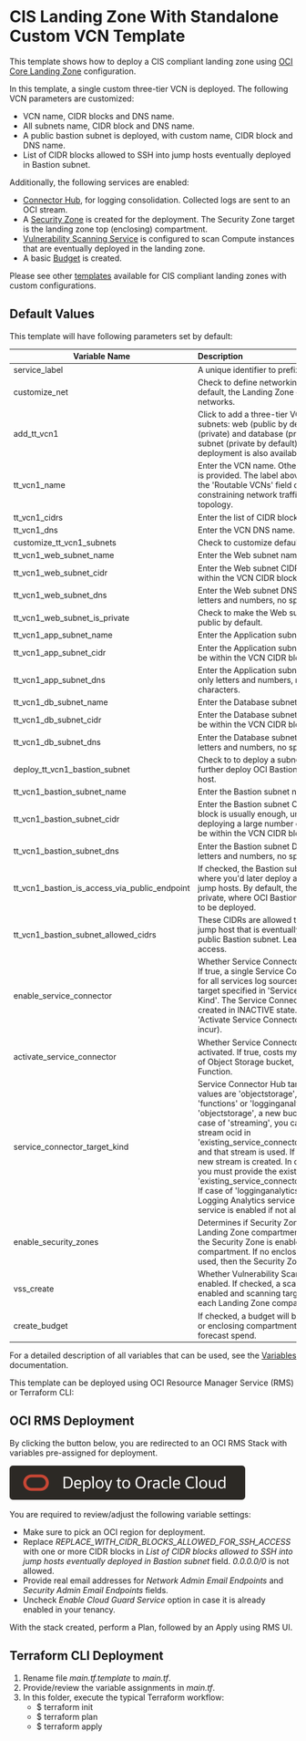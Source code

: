 # CIS Landing Zone With Standalone Custom VCN Template

This template shows how to deploy a CIS compliant landing zone using [OCI Core Landing Zone](../../) configuration. 

In this template, a single custom three-tier VCN is deployed. The following VCN parameters are customized:
  - VCN name, CIDR blocks and DNS name.
  - All subnets name, CIDR block and DNS name.
  - A public bastion subnet is deployed, with custom name, CIDR block and DNS name.
  - List of CIDR blocks allowed to SSH into jump hosts eventually deployed in Bastion subnet.

Additionally, the following services are enabled:
  - [Connector Hub](https://docs.oracle.com/en-us/iaas/Content/connector-hub/overview.htm), for logging consolidation. Collected logs are sent to an OCI stream.
  - A [Security Zone](https://docs.oracle.com/en-us/iaas/security-zone/using/security-zones.htm) is created for the deployment. The Security Zone target is the landing zone top (enclosing) compartment.
  - [Vulnerability Scanning Service](https://docs.oracle.com/en-us/iaas/scanning/using/overview.htm#scanning_overview) is configured to scan Compute instances that are eventually deployed in the landing zone.
  - A basic [Budget](https://docs.oracle.com/en-us/iaas/Content/Billing/Concepts/budgetsoverview.htm#Budgets_Overview) is created.

Please see other [templates](../../templates/) available for CIS compliant landing zones with custom configurations.


## Default Values

This template will have following parameters set by default: 

| Variable Name | Description | Value |
|---------------|:-----------|:------|
| service_label | A unique identifier to prefix the resources | custvcn |
| customize_net | Check to define networking resources. By default, the Landing Zone does NOT deploy any networks.     | true |
| add_tt_vcn1 | Click to add a three-tier VCN, with three subnets: web (public by default), application (private) and database (private). An optional subnet (private by default) for bastion deployment is also available     | true |
| tt_vcn1_name | Enter the VCN name. Otherwise a default name is provided. The label above should be used in the 'Routable VCNs' field of other VCNs for constraining network traffic in a Hub/Spoke topology.     | my-vcn-1 |
| tt_vcn1_cidrs | Enter the list of CIDR blocks for the VCN.        | 192.168.0.0/20 |
| tt_vcn1_dns | Enter the VCN DNS name.             | myvcn1 |
| customize_tt_vcn1_subnets | Check to customize default subnets settings.     | true |
| tt_vcn1_web_subnet_name | Enter the Web subnet name.     | frontend-subnet |
| tt_vcn1_web_subnet_cidr | Enter the Web subnet CIDR block. It must be within the VCN CIDR blocks.      | 192.168.0.0/24 |
| tt_vcn1_web_subnet_dns | Enter the Web subnet DNS name. Use only letters and numbers, no special characters.     | frontend |
| tt_vcn1_web_subnet_is_private | Check to make the Web subnet private. It is public by default.     | true |
| tt_vcn1_app_subnet_name | Enter the Application subnet name.     | middle-subnet |
| tt_vcn1_app_subnet_cidr | Enter the Application subnet CIDR block. It must be within the VCN CIDR blocks.     | 192.168.1.0/24 |
| tt_vcn1_app_subnet_dns | Enter the Application subnet DNS name. Use only letters and numbers, no special characters.      | middle |
| tt_vcn1_db_subnet_name | Enter the Database subnet name.     | backend-subnet |
| tt_vcn1_db_subnet_cidr | Enter the Database subnet CIDR block. It must be within the VCN CIDR blocks.     | 192.168.2.0/24 |
| tt_vcn1_db_subnet_dns | Enter the Database subnet DNS name. Use only letters and numbers, no special characters.      | backend |
| deploy_tt_vcn1_bastion_subnet | Check to to deploy a subnet where you can further deploy OCI Bastion service or a jump host.     | true |
| tt_vcn1_bastion_subnet_name | Enter the Bastion subnet name.     | bastion-subnet |
| tt_vcn1_bastion_subnet_cidr | Enter the Bastion subnet CIDR block. A /29 block is usually enough, unless you plan on deploying a large number of jump hosts. It must be within the VCN CIDR blocks.     | 192.168.3.0/29 |
| tt_vcn1_bastion_subnet_dns | Enter the Bastion subnet DNS name. Use only letters and numbers, no special characters.     | bastion |
| tt_vcn1_bastion_is_access_via_public_endpoint | If checked, the Bastion subnet is made public where you'd later deploy and manage your jump hosts. By default, the Bastion subnet is private, where OCI Bastion service is expected to be deployed.     | true |
| tt_vcn1_bastion_subnet_allowed_cidrs | These CIDRs are allowed to SSH into the the jump host that is eventually deployed in the public Bastion subnet. Leave it empty for no access.     | REPLACE_WITH_CIDR_BLOCKS_ALLOWED_FOR_SSH_ACCESS |
| enable_service_connector | Whether Service Connector should be enabled. If true, a single Service Connector is managed for all services log sources and the designated target specified in 'Service Connector Target Kind'. The Service Connector resource is created in INACTIVE state. To activate, check 'Activate Service Connector?' (costs may incur).     | true |
| activate_service_connector | Whether Service Connector should be activated. If true, costs my incur due to usage of Object Storage bucket, Streaming or Function.     | true |
| service_connector_target_kind |Service Connector Hub target resource. Valid values are 'objectstorage', 'streaming', 'functions' or 'logginganalytics'. In case of 'objectstorage', a new bucket is created. In case of 'streaming', you can provide an existing stream ocid in 'existing_service_connector_target_stream_id' and that stream is used. If no ocid is provided, a new stream is created. In case of 'functions', you must provide the existing function ocid in 'existing_service_connector_target_function_id'. If case of 'logginganalytics', a log group for Logging Analytics service is created and the service is enabled if not already      | streaming |
| enable_security_zones |Determines if Security Zones are enabled in Landing Zone compartments. When set to true, the Security Zone is enabled for the enclosing compartment. If no enclosing compartment is used, then the Security Zone is not enabled.   | true |                                                                                                                                                                                                                                                                                                                                                                                                                                                                                                                                                           | streaming |
| vss_create | Whether Vulnerability Scanning should be enabled. If checked, a scanning recipe is enabled and scanning targets are enabled for each Landing Zone compartment.    | true |
| create_budget | If checked, a budget will be created at the root or enclosing compartment and based on forecast spend.      | true |

For a detailed description of all variables that can be used, see the [Variables](../../variables.md) documentation.

This template can be deployed using OCI Resource Manager Service (RMS) or Terraform CLI:

## OCI RMS Deployment

By clicking the button below, you are redirected to an OCI RMS Stack with variables pre-assigned for deployment. 

[![Deploy_To_OCI](../../images/DeployToOCI.svg)](https://cloud.oracle.com/resourcemanager/stacks/create?zipUrl=https://github.com/andrecorreaneto/v3testing/archive/refs/heads/misc.zip&zipUrlVariables={"service_label":"custvcn","network_admin_email_endpoints":"email.address@example.com","security_admin_email_endpoints":"email.address@example.com","customize_net":true,"add_tt_vcn1":true,"tt_vcn1_name":"my-vcn-1","tt_vcn1_cidrs":"192.168.0.0/20","tt_vcn1_dns":"myvcn1","customize_tt_vcn1_subnets":true,"tt_vcn1_web_subnet_name":"frontend-subnet","tt_vcn1_web_subnet_cidr":"192.168.0.0/24","tt_vcn1_web_subnet_dns":"frontend","tt_vcn1_web_subnet_is_private":true,"tt_vcn1_app_subnet_name":"middle-subnet","tt_vcn1_app_subnet_cidr":"192.168.1.0/24","tt_vcn1_app_subnet_dns":"middle","tt_vcn1_db_subnet_name":"backend-subnet","tt_vcn1_db_subnet_cidr":"192.168.2.0/24","tt_vcn1_db_subnet_dns":"backend","deploy_tt_vcn1_bastion_subnet":true,"tt_vcn1_bastion_subnet_name":"bastion-subnet","tt_vcn1_bastion_subnet_cidr":"192.168.3.0/29","tt_vcn1_bastion_subnet_dns":"bastion","tt_vcn1_bastion_is_access_via_public_endpoint":true,"tt_vcn1_bastion_subnet_allowed_cidrs":"REPLACE_WITH_CIDR_BLOCKS_ALLOWED_FOR_SSH_ACCESS","enable_service_connector":true,"activate_service_connector":true,"service_connector_target_kind":"streaming","enable_security_zones":true,"vss_create":true,"create_budget":true})

You are required to review/adjust the following variable settings:
 - Make sure to pick an OCI region for deployment.
 - Replace *REPLACE_WITH_CIDR_BLOCKS_ALLOWED_FOR_SSH_ACCESS* with one or more CIDR blocks in *List of CIDR blocks allowed to SSH into jump hosts eventually deployed in Bastion subnet* field. *0.0.0.0/0* is not allowed.
 - Provide real email addresses for *Network Admin Email Endpoints* and *Security Admin Email Endpoints* fields. 
 - Uncheck *Enable Cloud Guard Service* option in case it is already enabled in your tenancy.

With the stack created, perform a Plan, followed by an Apply using RMS UI.


## Terraform CLI Deployment

1. Rename file *main.tf.template* to *main.tf*. 
2. Provide/review the variable assignments in *main.tf*.
3. In this folder, execute the typical Terraform workflow:
    - $ terraform init
    - $ terraform plan
    - $ terraform apply